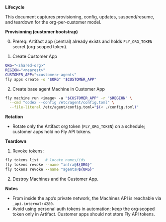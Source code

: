**Lifecycle**

This document captures provisioning, config, updates, suspend/resume, and teardown for the org-per-customer model.

**Provisioning (customer bootstrap)**

0) Prereq: Artifact app (central) already exists and holds `FLY_ORG_TOKEN` secret (org‑scoped token).

1) Create Customer App

```bash
ORG="<shared-org>"
REGION="<nearest>"
CUSTOMER_APP="<customer>-agents"
fly apps create -o "$ORG" "$CUSTOMER_APP"
```

2) Create base agent Machine in Customer App

```bash
fly machine run <image> -a "$CUSTOMER_APP" -r "$REGION" \
  --cmd "codex --config /etc/agent/config.toml" \
  --file-literal /etc/agent/config.toml="$(< ./config.toml)"
```

**Rotation**

- Rotate only the Artifact org token (`FLY_ORG_TOKEN`) on a schedule; customer apps hold no Fly API tokens.

**Teardown**

1) Revoke tokens:

```bash
fly tokens list   # locate names/ids
fly tokens revoke --name "infra@${ORG}"
fly tokens revoke --name "agents@${ORG}"
```

2) Destroy Machines and the Customer App.

**Notes**

- From inside the app’s private network, the Machines API is reachable via `_api.internal:4280`.
- Avoid using personal auth tokens in automation; keep the org‑scoped token only in Artifact. Customer apps should not store Fly API tokens.

